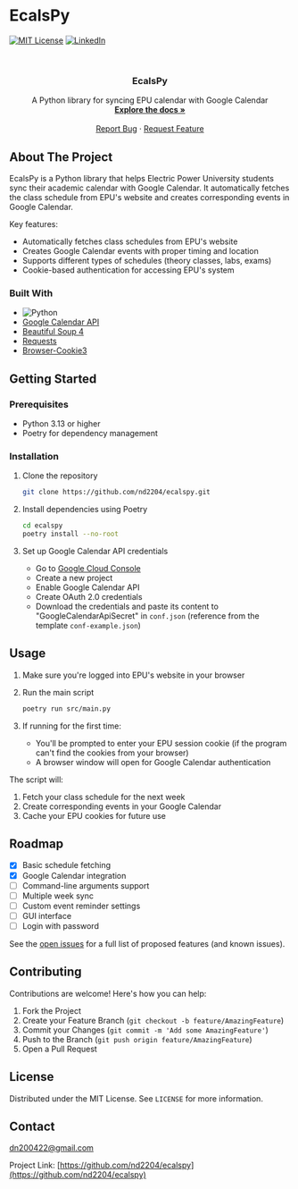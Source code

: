 # EcalsPy

[![MIT License][license-shield]][license-url]
[![LinkedIn][linkedin-shield]][linkedin-url]

<br />
<div align="center">
  <h3 align="center">EcalsPy</h3>

  <p align="center">
    A Python library for syncing EPU calendar with Google Calendar
    <br />
    <a href="https://github.com/nd2204/ecalspy"><strong>Explore the docs »</strong></a>
    <br />
    <br />
    <a href="https://github.com/nd2204/ecalspy/issues">Report Bug</a>
    ·
    <a href="https://github.com/nd2204/ecalspy/issues">Request Feature</a>
  </p>
</div>

## About The Project

EcalsPy is a Python library that helps Electric Power University students sync their academic calendar with Google Calendar. It automatically fetches the class schedule from EPU's website and creates corresponding events in Google Calendar.

Key features:

* Automatically fetches class schedules from EPU's website
* Creates Google Calendar events with proper timing and location
* Supports different types of schedules (theory classes, labs, exams)
* Cookie-based authentication for accessing EPU's system

### Built With

* ![Python](https://img.shields.io/badge/python-3.13+-blue.svg)
* [Google Calendar API](https://developers.google.com/calendar)
* [Beautiful Soup 4](https://www.crummy.com/software/BeautifulSoup/)
* [Requests](https://requests.readthedocs.io/)
* [Browser-Cookie3](https://github.com/borisbabic/browser_cookie3)

## Getting Started

### Prerequisites

* Python 3.13 or higher
* Poetry for dependency management

### Installation

1. Clone the repository

   ```sh
   git clone https://github.com/nd2204/ecalspy.git
   ```

2. Install dependencies using Poetry

   ```sh
   cd ecalspy
   poetry install --no-root
   ```

3. Set up Google Calendar API credentials
   * Go to [Google Cloud Console](https://console.cloud.google.com)
   * Create a new project
   * Enable Google Calendar API
   * Create OAuth 2.0 credentials
   * Download the credentials and paste its content to "GoogleCalendarApiSecret" in `conf.json` (reference from the template `conf-example.json`)

## Usage

1. Make sure you're logged into EPU's website in your browser
2. Run the main script

   ```sh
   poetry run src/main.py
   ```

3. If running for the first time:
   * You'll be prompted to enter your EPU session cookie (if the program can't find the cookies from your browser)
   * A browser window will open for Google Calendar authentication

The script will:

1. Fetch your class schedule for the next week
2. Create corresponding events in your Google Calendar
3. Cache your EPU cookies for future use

## Roadmap

* [x] Basic schedule fetching
* [x] Google Calendar integration
* [ ] Command-line arguments support
* [ ] Multiple week sync
* [ ] Custom event reminder settings
* [ ] GUI interface
* [ ] Login with password

See the [open issues](https://github.com/nd2204/ecalspy/issues) for a full list of proposed features (and known issues).

## Contributing

Contributions are welcome! Here's how you can help:

1. Fork the Project
2. Create your Feature Branch (`git checkout -b feature/AmazingFeature`)
3. Commit your Changes (`git commit -m 'Add some AmazingFeature'`)
4. Push to the Branch (`git push origin feature/AmazingFeature`)
5. Open a Pull Request

## License

Distributed under the MIT License. See `LICENSE` for more information.

## Contact

<dn200422@gmail.com>

Project Link: [https://github.com/nd2204/ecalspy](https://github.com/nd2204/ecalspy)

<!-- MARKDOWN LINKS & IMAGES -->
[license-shield]: https://img.shields.io/github/license/nd2204/ecalspy.svg?style=for-the-badge
[license-url]: https://github.com/nd2204/ecalspy/blob/master/LICENSE
[linkedin-shield]: https://img.shields.io/badge/-LinkedIn-black.svg?style=for-the-badge&logo=linkedin&colorB=555
[linkedin-url]: https://linkedin.com/in/nd2204
